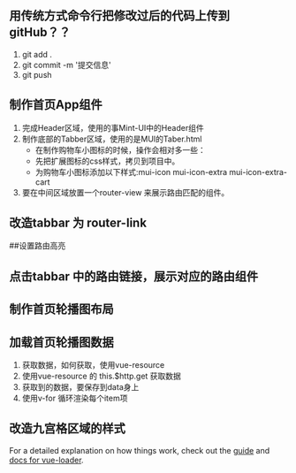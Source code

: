 ## 用传统方式命令行把修改过后的代码上传到gitHub？？
1. git add .
2. git commit -m '提交信息'
3. git push
## 制作首页App组件
1. 完成Header区域，使用的事Mint-UI中的Header组件
2. 制作底部的Tabber区域，使用的是MUI的Taber.html
    + 在制作购物车小图标的时候，操作会相对多一些：
    + 先把扩展图标的css样式，拷贝到项目中。
    + 为购物车小图标添加以下样式:mui-icon mui-icon-extra mui-icon-extra-cart
3. 要在中间区域放置一个router-view 来展示路由匹配的组件。
## 改造tabbar 为 router-link

##设置路由高亮

## 点击tabbar 中的路由链接，展示对应的路由组件

## 制作首页轮播图布局

## 加载首页轮播图数据
1. 获取数据，如何获取，使用vue-resource
2. 使用vue-resource 的 this.$http.get 获取数据
3. 获取到的数据，要保存到data身上
4. 使用v-for 循环渲染每个item项

## 改造九宫格区域的样式
For a detailed explanation on how things work, check out the [guide](http://vuejs-templates.github.io/webpack/) and [docs for vue-loader](http://vuejs.github.io/vue-loader).
